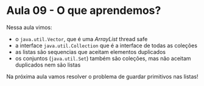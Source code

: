 # Aula 09 - O que aprendemos?

Nessa aula vimos:

- o `java.util.Vector`, que é uma *ArrayList* thread safe
- a interface `java.util.Collection` que é a interface de todas as coleções
- as listas são sequencias que aceitam elementos duplicados
- os conjuntos (`java.util.Set`) também são coleções, mas não aceitam duplicados nem são listas

Na próxima aula vamos resolver o problema de guardar primitivos nas listas!